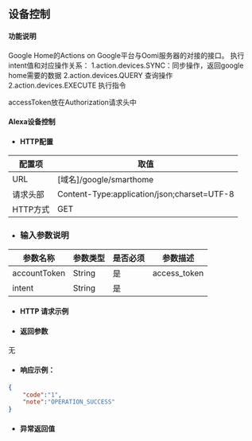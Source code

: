 ## 设备控制

#### 功能说明

Google Home的Actions on Google平台与Oomi服务器的对接的接口。
执行intent值和对应操作关系：
1.action.devices.SYNC：同步操作，返回google home需要的数据
2.action.devices.QUERY 查询操作
2.action.devices.EXECUTE 执行指令

accessToken放在Authorization请求头中

#### Alexa设备控制

* #### HTTP配置

| 配置项 | 取值 |
| --- | --- |
| URL | \[域名\]/google/smarthome |
| 请求头部 | Content-Type:application/json;charset=UTF-8 |
| HTTP方式 | GET|

* ### 输入参数说明

| 参数名称 | 参数类型 | 是否必须 | 参数描述 |
| --- | --- | --- | --- |
| accountToken| String| 是 | access_token|
| intent| String| 是 |  |




* #### HTTP 请求示例



* #### 返回参数

无

* #### 响应示例：

```json
{
    "code":"1",
    "note":"OPERATION_SUCCESS"
}
```



* #### 异常返回值



